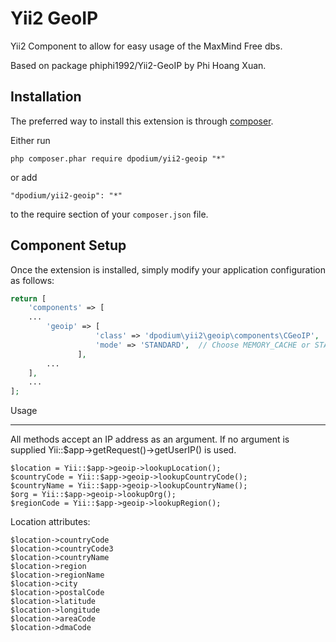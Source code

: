 Yii2 GeoIP
==========
Yii2 Component to allow for easy usage of the MaxMind Free dbs.

Based on package phiphi1992/Yii2-GeoIP by Phi Hoang Xuan.

Installation
------------

The preferred way to install this extension is through [composer](http://getcomposer.org/download/).

Either run

```
php composer.phar require dpodium/yii2-geoip "*"
```

or add

```
"dpodium/yii2-geoip": "*"
```

to the require section of your `composer.json` file.


Component Setup
-----
Once the extension is installed, simply modify your application configuration as follows:
```php
return [
    'components' => [
    ...
        'geoip' => [
                   'class' => 'dpodium\yii2\geoip\components\CGeoIP',
                   'mode' => 'STANDARD',  // Choose MEMORY_CACHE or STANDARD mode
               ],
        ...
    ],
    ...
];
```

Usage
_____
All methods accept an IP address as an argument. If no argument is supplied Yii::$app->getRequest()->getUserIP() is used.

    $location = Yii::$app->geoip->lookupLocation();
    $countryCode = Yii::$app->geoip->lookupCountryCode();
    $countryName = Yii::$app->geoip->lookupCountryName();
    $org = Yii::$app->geoip->lookupOrg();
    $regionCode = Yii::$app->geoip->lookupRegion();

Location attributes:

    $location->countryCode
    $location->countryCode3
    $location->countryName
    $location->region
    $location->regionName
    $location->city
    $location->postalCode
    $location->latitude
    $location->longitude
    $location->areaCode
    $location->dmaCode


